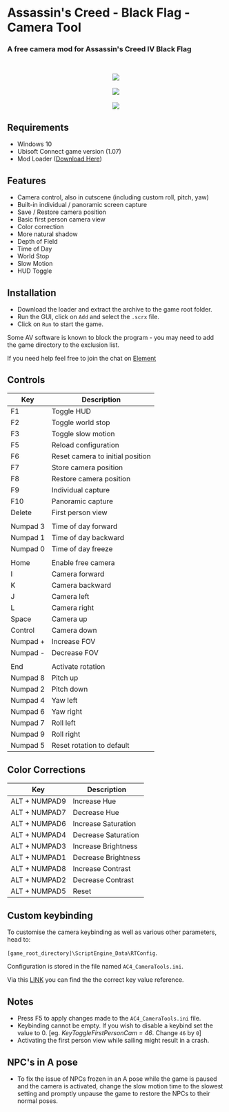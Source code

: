 # Assassin's Creed - Black Flag - Camera Tool
### A free camera mod for Assassin's Creed IV Black Flag

<br>

<p align="center">
  <img src="https://raw.githubusercontent.com/LionAG/ACBlackFlag-CameraTool/main/Pic/AC4%20(1).png" />

  <br>
  <br>

  <img src="https://raw.githubusercontent.com/LionAG/ACBlackFlag-CameraTool/main/Pic/AC4%20(2).png" />

  <br>
  <br>

  <img src="https://raw.githubusercontent.com/LionAG/ACBlackFlag-CameraTool/main/Pic/AC4%20(3).png" />
</p>

## Requirements
- Windows 10
- Ubisoft Connect game version (1.07)
- Mod Loader ([Download Here](https://github.com/LionAG/ScriptEngine/releases/latest))

## Features
- Camera control, also in cutscene (including custom roll, pitch, yaw)
- Built-in individual / panoramic screen capture 
- Save / Restore camera position
- Basic first person camera view
- Color correction
- More natural shadow
- Depth of Field
- Time of Day
- World Stop
- Slow Motion
- HUD Toggle
  
## Installation

- Download the loader and extract the archive to the game root folder.
- Run the GUI, click on `Add` and select the `.scrx` file.
- Click on `Run` to start the game.

Some AV software is known to block the program - you may need to add the game directory to the exclusion list.

If you need help feel free to join the chat on [Element](https://matrix.to/#/!fiJSxMURNZlyjalmyA:matrix.org?via=matrix.org)

## Controls

| Key | Description |
| --|-- |
| F1				| Toggle HUD |
| F2				| Toggle world stop |
| F3				| Toggle slow motion  |
| F5				| Reload configuration | 
| F6				| Reset camera to initial position |
| F7				| Store camera position |
| F8				| Restore camera position |
| F9				| Individual capture |
| F10				| Panoramic capture |
| Delete			| First person view  |
||
| Numpad 3			| Time of day forward |
| Numpad 1			| Time of day backward |
| Numpad 0			| Time of day freeze |
||
| Home				| Enable free camera |
| I					| Camera forward |
| K					| Camera backward  |
| J					| Camera left  |
| L					| Camera right |
| Space				| Camera up |
| Control				| Camera down |
| Numpad +			| Increase FOV |
| Numpad -			| Decrease FOV |
||
| End				| Activate rotation |
| Numpad 8			| Pitch up |
| Numpad 2			| Pitch down |
| Numpad 4			| Yaw left |
| Numpad 6			| Yaw right |
| Numpad 7			| Roll left |
| Numpad 9			| Roll right |
| Numpad 5			| Reset rotation to default |

## Color Corrections

| Key | Description |
| --|-- |
|ALT + NUMPAD9  |Increase Hue|
|ALT + NUMPAD7  |Decrease Hue|
|ALT + NUMPAD6  |Increase Saturation|
|ALT + NUMPAD4  |Decrease Saturation|
|ALT + NUMPAD3  |Increase Brightness|
|ALT + NUMPAD1  |Decrease Brightness|
|ALT + NUMPAD8  |Increase Contrast|
|ALT + NUMPAD2  |Decrease Contrast|
|ALT + NUMPAD5  |Reset|

## Custom keybinding

To customise the camera keybinding as well as various other parameters, head to:


`[game_root_directory]\ScriptEngine_Data\RTConfig`.


Configuration is stored in the file named `AC4_CameraTools.ini`.

Via this [LINK](https://cherrytree.at/misc/vk.htm) you can find the the correct key value reference.
</br>

## Notes
* Press F5 to apply changes made to the `AC4_CameraTools.ini` file.
* Keybinding cannot be empty. If you wish to disable a keybind set the value to 0. [eg. *KeyToggleFirstPersonCam = 46*. Change `46` by `0`] 
* Activating the first person view while sailing might result in a crash.

## NPC's in A pose
* To fix the issue of NPCs frozen in an A pose while the game is paused and the camera is activated, change the slow motion time to the slowest setting and promptly unpause the game to restore the NPCs to their normal poses.
